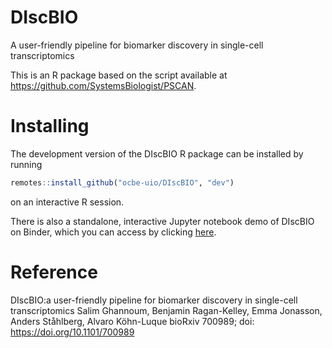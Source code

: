 # DIscBIO
A user-friendly pipeline for biomarker discovery in single-cell transcriptomics

This is an R package based on the script available at https://github.com/SystemsBiologist/PSCAN.

# Installing 

The development version of the DIscBIO R package can be installed by running

```r
remotes::install_github("ocbe-uio/DIscBIO", "dev")
```

on an interactive R session.

There is also a standalone, interactive Jupyter notebook demo of DIscBIO on Binder, which you can access by clicking [here](https://hub.gke.mybinder.org/user/systemsbiologist-pscan-aoequbwc/notebooks/DIscBIO.ipynb).

# Reference

DIscBIO:a user-friendly pipeline for biomarker discovery in single-cell transcriptomics
Salim Ghannoum, Benjamin Ragan-Kelley, Emma Jonasson, Anders Ståhlberg, Alvaro Köhn-Luque
bioRxiv 700989; doi: https://doi.org/10.1101/700989